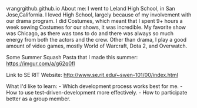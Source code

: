 vrangrgithub.github.io
About me: I went to Leland High School, in San Jose,California. I loved High School, largely because of my involvement with our drama program. I did Costumes, which meant that I spent 9+ hours a week sewing Costumes for our shows, it was incredible. My favorite show was Chicago, as there was tons to do and there was always so much energy from both the actors and the crew. Other than drama, I play a good amount of video games, mostly World of Warcraft, Dota 2, and Overwatch.

Some Summer Squash Pasta that I made this summer: https://imgur.com/a/g62q0fl

Link to SE RIT Website: http://www.se.rit.edu/~swen-101/00/index.html

What I'd like to learn: - Which development process works best for me. - How to use test-driven-development more effectively. - How to participate better as a group member.
